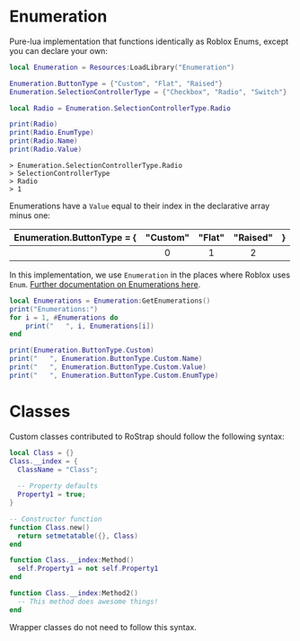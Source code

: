 # Enumeration
Pure-lua implementation that functions identically as Roblox Enums, except you can declare your own:

```lua
local Enumeration = Resources:LoadLibrary("Enumeration")

Enumeration.ButtonType = {"Custom", "Flat", "Raised"}
Enumeration.SelectionControllerType = {"Checkbox", "Radio", "Switch"}

local Radio = Enumeration.SelectionControllerType.Radio

print(Radio)
print(Radio.EnumType)
print(Radio.Name)
print(Radio.Value)
```

```
> Enumeration.SelectionControllerType.Radio
> SelectionControllerType
> Radio
> 1
```

Enumerations have a `Value` equal to their index in the declarative array minus one:

|Enumeration.ButtonType = {|"Custom"|"Flat"|"Raised"|}|
|:-:|:----:|:--:|:----:|:--:|
||0|1|2||

In this implementation, we use `Enumeration` in the places where Roblox uses `Enum`. [Further documentation on Enumerations here](http://wiki.roblox.com/index.php?title=Enumeration).

```lua
local Enumerations = Enumeration:GetEnumerations()
print("Enumerations:")
for i = 1, #Enumerations do
	print("   ", i, Enumerations[i])
end

print(Enumeration.ButtonType.Custom)
print("   ", Enumeration.ButtonType.Custom.Name)
print("   ", Enumeration.ButtonType.Custom.Value)
print("   ", Enumeration.ButtonType.Custom.EnumType)
```

# Classes
Custom classes contributed to RoStrap should follow the following syntax:

```lua
local Class = {}
Class.__index = {
  ClassName = "Class";
  
  -- Property defaults
  Property1 = true;
}

-- Constructor function
function Class.new()
  return setmetatable({}, Class)
end

function Class.__index:Method()
  self.Property1 = not self.Property1
end

function Class.__index:Method2()
  -- This method does awesome things!
end
```

Wrapper classes do not need to follow this syntax.

